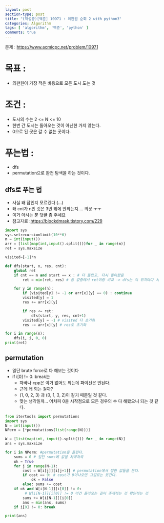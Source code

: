 ```yaml
---
layout: post
section-type: post
title: "(작성중)[백준] 10971 : 외판원 순회 2 with python3"
categories: Algorithm
tags: [ 'algorithm', '백준', 'python' ]
comments: true
---
```


문제 : https://www.acmicpc.net/problem/10971


# 목표 :


- 외판원이 가장 적은 비용으로 모든 도시 도는 것

# 조건 :
- 도시의 수는 2 <= N <= 10
- 한번 간 도시는 돌아오는 것이 아닌한 가지 않는다.
- 0으로 된 곳은 갈 수 없는 곳이다.

# 푸는법 :
- dfs
- permutation으로 완전 탐색을 하는 것이다.


## dfs로 푸는 법
- 사실 왜 답인지 모르겠다 (...)
- 왜 cnt가 n인 것은 3번 밖에 안되는지.... 의문 ㅜㅜ
- 이거 아시는 분 덧글 좀 주세요
- 참고자료 :https://blockdmask.tistory.com/229  


``` python
import sys
sys.setrecursionlimit(10**6)
n = int(input())
arr = [list(map(int,input().split()))for _ in range(n)]
ret = sys.maxsize

visited=[-1]*n

def dfs(start, x, res, cnt):
    global ret
    if cnt == n and start == x : # 다 돌았고, 다시 돌아왔음
        ret = min(ret, res) # 총 값중에서 ret이랑 비교 -> dfs는 각 위치마다 시작한다

    for y in range(n):
        if (visited[y] != -1 or arr[x][y] == 0) : continue
        visited[y] = 1
        res += arr[x][y]

        if res <= ret:
            dfs(start, y, res, cnt+1)
        visited[y] = -1 # visited 다 초기화
        res -= arr[x][y] # res도 초기화

for i in range(n):
    dfs(i, i, 0, 0)
print(ret)
```


## permutation
- 일단 brute force로 다 해보는 것이다
- if i[0] != 0: break는
  - 자바나 cpp은 이거 없어도 되는데 파이선은 안된다.
  - 근데 왜 되는 걸까?
  - (1, 0, 2, 3) 과 (0, 1, 3, 2)이 같기 때문일 것 같다.
  -  맞는 생각일까... 어차피 0을 시작점으로 모든 경우의 수 다 해봤으니 되는 것 같다.


``` python
from itertools import permutations
import sys
N = int(input())
NPerm = [*permutations(list(range(N)))]

W = [list(map(int, input().split())) for _ in range(N)]
ans = sys.maxsize

for i in NPerm: #permutation을 돌린다.
    sums = 0 # 일단 sums에 값을 차곡차곡
    ok = True
    for j in range(N-1):
        cost = W[i[j]][i[j+1]] # permutation에서 정한 값들을 돈다.
        if cost == 0: # cost가 0이나오면 그길로는 못간다.
            ok = False
        else: sums += cost
    if ok and W[i[N-1]][i[0]] != 0:
         # W[i[N-1]][i[0]] != 0 이건 돌아오는 길이 존재하는 것 확인하는 것
        sums += W[i[N-1]][i[0]]
        ans = min(ans, sums)
    if i[0] != 0: break

print(ans)
```
